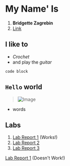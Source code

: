# My Name' Is
1. **Bridgette Zagrebin**
2.  [Link](https://bridgettezagrebin.github.io/cse15l-lab-reports/)

## I like to 
* *Crochet*
* and play the *guitar*
```
code block
```
`Hello` world
--
>![Image](https://user-images.githubusercontent.com/103292060/162547756-8093f03b-49e1-4fcf-abab-a34a16b5e358.jpg)

* words


## Labs
1. [Lab Report 1](lab-report-1-week-2.html) (Works!)
2. [Lab Report 2](lab-report-2-week-4.html)
3. [Lab Report 3](lab-report-3-week-6.html)











[Lab Report 1](https://<your-username>.github.io/<your-lab-reports-repo>/lab-report-1-week-2.html) (Doesn't Work!)

